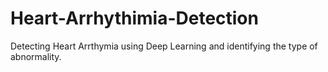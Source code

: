 # Heart-Arrhythimia-Detection
Detecting Heart Arrthymia using Deep Learning and identifying the type of abnormality.
